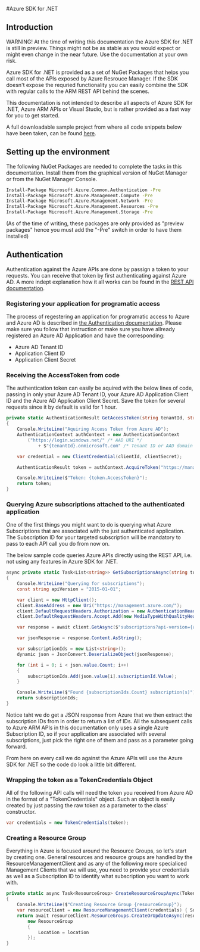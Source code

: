 #Azure SDK for .NET

## Introduction
WARNING!
At the time of writing this documentation the Azure SDK for .NET is still in preview. Things might not be as stable as you would expect or might even change in the near future. Use the documentation at your own risk.

Azure SDK for .NET is provided as a set of NuGet Packages that helps you call most of the APIs exposed by Azure Resrouce Manager. If the SDK doesn't expose the requried functionality you can easily combine the SDK with regular calls to the ARM REST API behind the scenes.

This documentation is not intended to describe all aspects of Azure SDK for .NET, Azure ARM APIs or Visual Studio, but is rather provided as a fast way for you to get started.

A full downloadable sample project from where all code snippets below have been taken, can be found [here](Samples/Net).

## Setting up the environment

The following NuGet Packages are needed to complete the tasks in this documentation. Install them from the graphical version of NuGet Manager or from the NuGet Manager Console. 

```bash
Install-Package Microsoft.Azure.Common.Authentication -Pre
Install-Package Microsoft.Azure.Management.Compute -Pre
Install-Package Microsoft.Azure.Management.Network -Pre
Install-Package Microsoft.Azure.Management.Resources -Pre
Install-Package Microsoft.Azure.Management.Storage -Pre
```

(As of the time of writing, these packages are only provided as "preview packages" hence you must add the "-Pre" switch in order to have them installed)

## Authentication

Authentication against the Azure APIs are done by passign a token to your requests. You can receive that token by first authenticating against Azure AD. A more indept explanation how it all works can be found in the [REST API documentation](Rest-api.md).

### Registering your application for programatic access

The process of regestering an application for programatic access to Azure and Azure AD is described in [the Authentication documentation](../Authentication.md).
Please make sure you follow that instruction or make sure you have allready registered an Azure AD Application and have the corresponding:

* Azure AD Tenant ID
* Application Client ID
* Application Client Secret

### Receiving the AccessToken from code

The authentication token can easily be aquired with the below lines of code, passing in only your Azure AD Tenant ID, your Azure AD Application Client ID and the Azure AD Application Client Secret. Save the token for several requests since it by default is valid for 1 hour.

```csharp
private static AuthenticationResult GetAccessToken(string tenantId, string clientId, string clientSecret)
{
    Console.WriteLine("Aquiring Access Token from Azure AD");
    AuthenticationContext authContext = new AuthenticationContext
        ("https://login.windows.net/" /* AAD URI */
            + $"{tenantId}.onmicrosoft.com" /* Tenant ID or AAD domain */);

    var credential = new ClientCredential(clientId, clientSecret);

    AuthenticationResult token = authContext.AcquireToken("https://management.azure.com/", credential);

    Console.WriteLine($"Token: {token.AccessToken}");
    return token;
}
```

### Querying Azure subscriptions attached to the authenticated application

One of the first things you might want to do is querying what Azure Subscriptions that are associated with the just authenticated application. The Subscription ID for your targeted subscription will be mandatory to pass to each API call you do from now on.

The below sample code queries Azure APIs directly using the REST API, i.e. not using any features in Azure SDK for .NET.

```csharp
async private static Task<List<string>> GetSubscriptionsAsync(string token)
{
    Console.WriteLine("Querying for subscriptions");
    const string apiVersion = "2015-01-01";

    var client = new HttpClient();
    client.BaseAddress = new Uri("https://management.azure.com/");
    client.DefaultRequestHeaders.Authorization = new AuthenticationHeaderValue("Bearer", token);
    client.DefaultRequestHeaders.Accept.Add(new MediaTypeWithQualityHeaderValue("application/json"));

    var response = await client.GetAsync($"subscriptions?api-version={apiVersion}");

    var jsonResponse = response.Content.AsString();

    var subscriptionIds = new List<string>();
    dynamic json = JsonConvert.DeserializeObject(jsonResponse);

    for (int i = 0; i < json.value.Count; i++)
    {
        subscriptionIds.Add(json.value[i].subscriptionId.Value);
    }

    Console.WriteLine($"Found {subscriptionIds.Count} subscription(s)");
    return subscriptionIds;
}
```

Notice taht we do get a JSON response from Azure that we then extract the subscription IDs from in order to return a list of IDs. All the subsequent calls to Azure ARM APIs in this documentation only uses a single Azure Subscription ID, so if your application are associated with several subscriptions, just pick the right one of them and pass as a parameter going forward.

From here on every call we do against the Azure APIs will use the Azure SDK for .NET so the code do look a little bit different.

### Wrapping the token as a TokenCredentials Object

All of the following API calls will need the token you received from Azure AD in the format of a "TokenCredentials" object. Such an object is easily created by just passing the raw token as a parameter to the class' constructor.

```csharp
var credentials = new TokenCredentials(token);
```

### Creating a Resource Group

Everything in Azure is focused around the Resource Groups, so let's start by creating one. General resources and resource groups are handled by the ResourceManagementClient and as any of the following more specialiced Management Clients that we will use, you need to provide your credentials as well as a Subscription ID to identify what subscription you want to work with.

```csharp
private static async Task<ResourceGroup> CreateResourceGroupAsync(TokenCredentials credentials, string subscriptionId, string resourceGroup, string location)
{
    Console.WriteLine($"Creating Resource Group {resourceGroup}");
    var resourceClient = new ResourceManagementClient(credentials) { SubscriptionId = subscriptionId };
    return await resourceClient.ResourceGroups.CreateOrUpdateAsync(resourceGroup,
        new ResourceGroup
        {
            Location = location
        });
}
```
